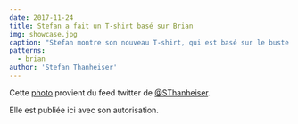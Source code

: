 ```yaml
---
date: 2017-11-24
title: Stefan a fait un T-shirt basé sur Brian
img: showcase.jpg
caption: "Stefan montre son nouveau T-shirt, qui est basé sur le buste de base Brian."
patterns:
  - brian
author: 'Stefan Thanheiser'
---
```


Cette [photo](https://twitter.com/SThanheiser/status/933942463332536320) provient du feed twitter de [@SThanheiser](https://twitter.com/SThanheiser).

Elle est publiée ici avec son autorisation.
